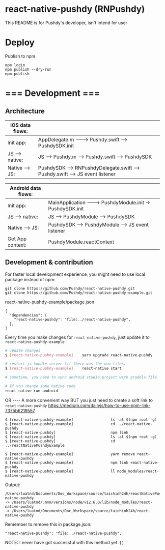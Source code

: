 # react-native-pushdy (RNPushdy)
This README is for Pushdy's developer, isn't intend for user

# Deploy
Publish to npm

```
npm login
npm publish --dry-run
npm publish
```


# === Development ===
## Architecture

| iOS data flows:  |                                                               |
|------------------|---------------------------------------------------------------|
| Init app:      | AppDelegate.m ---> Pushdy.swift --> PushdySDK.init              |
| JS --> native:   | JS --> Pushdy.m --> Pushdy.swift --> PushdySDK                |
| Native --> JS:   | PushdySDK --> RNPushdyDelegate.swift --> Pushdy.swift --> JS event listener |

| Android data flows: |                                                            |
|------------------|---------------------------------------------------------------|
| Init app:        | MainApplication ---> PushdyModule.init -> PushdySDK.init      |                         |
| JS --> native:   | JS --> PushdyModule --> PushdySDK                             |
| Native --> JS:   | PushdySDK --> PushdyModule --> JS event listener              |
| Get App context: | PushdyModule.reactContext                                     |


## Development & contribution

For faster local development experience, you might need to use local package instead of npm:
```
git clone https://github.com/Pushdy/react-native-pushdy.git
git clone https://github.com/Pushdy/react-native-pushdy-example.git
```

react-native-pushdy-example/package.json
```
{
  "dependencies": {
    "react-native-pushdy": "file:../react-native-pushdy",
  },
}
```

Every time you make changes for `react-native-pushdy`, just update it to `react-native-pushdy-example`
```bash
# update changes
$ [react-native-pushdy-example]    yarn upgrade react-native-pushdy

# restart js bundle server (if there was the new files)
$ [react-native-pushdy-example]    react-native start

# Sometime, you need to sync android studio project with graddle file

# If you change some native code
react-native run-android
```

OR
---- A more convenient way BUT
you just need to create a soft link to `react-native-pushdy`
https://medium.com/dailyjs/how-to-use-npm-link-7375b6219557

```
$ [react-native-pushdy-example]                 ls -al $(npm root -g)
$ [react-native-pushdy-example]                 cd ../react-native-pushdy
$ [react-native-pushdy]                         npm link
$ [react-native-pushdy]                         ls -al $(npm root -g)
$ [react-native-pushdy]                         cd ../reactNativePushdyExample

$ [react-native-pushdy-example]                 yarn remove react-native-pushdy
$ [react-native-pushdy-example]                 npm link react-native-pushdy
$ [react-native-pushdy-example]                 ll node_modules/react-native-pushdy
```

Output:

```
/Users/luatnd/Documents/Doc_Workspace/source/taichinh24h/reactNativePushdyExample/node_modules/react-native-pushdy
-> /Users/luatnd/.nvm/versions/node/v12.6.0/lib/node_modules/react-native-pushdy
-> /Users/luatnd/Documents/Doc_Workspace/source/taichinh24h/react-native-pushdy
```

Remember to remove this in package.json:
```
"react-native-pushdy": "file:../react-native-pushdy",
```

NOTE: I never have got successful with this method yet :((
